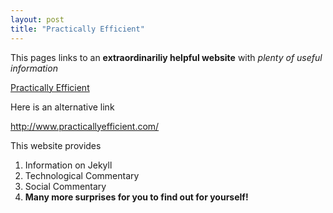 ```yaml
---
layout: post
title: "Practically Efficient"
---
```


This pages links to an **extraordinariliy helpful website** with *plenty of useful information*

[Practically Efficient](http://www.practicallyefficient.com/)

Here is an alternative link

http://www.practicallyefficient.com/

This website provides

1. Information on Jekyll
1. Technological Commentary
1. Social Commentary
1. **Many more surprises for you to find out for yourself!**
